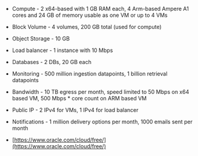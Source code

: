 -   Compute - 2 x64-based with 1 GB RAM each, 4 Arm-based Ampere A1 cores and 24 GB of memory usable as one VM or up to 4 VMs 
    
-   Block Volume - 4 volumes, 200 GB total (used for compute) 
    
-   Object Storage - 10 GB 
    
-   Load balancer - 1 instance with 10 Mbps 
    
-   Databases - 2 DBs, 20 GB each 
    
-   Monitoring - 500 million ingestion datapoints, 1 billion retrieval datapoints 
    
-   Bandwidth - 10 TB egress per month, speed limited to 50 Mbps on x64 based VM, 500 Mbps * core count on ARM based VM 
    
-   Public IP - 2 IPv4 for VMs, 1 IPv4 for load balancer 
    
-   Notifications - 1 million delivery options per month, 1000 emails sent per month 
    
-   [https://www.oracle.com/cloud/free/](https://www.oracle.com/cloud/free/)